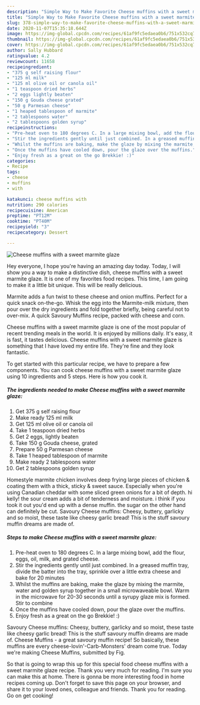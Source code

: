 ```yaml
---
description: "Simple Way to Make Favorite Cheese muffins with a sweet marmite glaze"
title: "Simple Way to Make Favorite Cheese muffins with a sweet marmite glaze"
slug: 378-simple-way-to-make-favorite-cheese-muffins-with-a-sweet-marmite-glaze
date: 2020-11-07T15:35:18.644Z
image: https://img-global.cpcdn.com/recipes/61af9fc5edaea0b6/751x532cq70/cheese-muffins-with-a-sweet-marmite-glaze-recipe-main-photo.jpg
thumbnail: https://img-global.cpcdn.com/recipes/61af9fc5edaea0b6/751x532cq70/cheese-muffins-with-a-sweet-marmite-glaze-recipe-main-photo.jpg
cover: https://img-global.cpcdn.com/recipes/61af9fc5edaea0b6/751x532cq70/cheese-muffins-with-a-sweet-marmite-glaze-recipe-main-photo.jpg
author: Sally Hubbard
ratingvalue: 4.2
reviewcount: 11658
recipeingredient:
- "375 g self raising flour"
- "125 ml milk"
- "125 ml olive oil or canola oil"
- "1 teaspoon dried herbs"
- "2 eggs lightly beaten"
- "150 g Gouda cheese grated"
- "50 g Parmesan cheese"
- "1 heaped tablespoon of marmite"
- "2 tablespoons water"
- "2 tablespoons golden syrup"
recipeinstructions:
- "Pre-heat oven to 180 degrees C. In a large mixing bowl, add the flour, eggs, oil, milk, and grated cheese."
- "Stir the ingredients gently until just combined. In a greased muffin tray, divide the batter into the tray, sprinkle over a little extra cheese and bake for 20 minutes"
- "Whilst the muffins are baking, make the glaze by mixing the marmite, water and golden syrup together in a small microwaveable bowl. Warm in the microwave for 20-30 seconds until a syrupy glaze mix is formed. Stir to combine"
- "Once the muffins have cooled down, pour the glaze over the muffins."
- "Enjoy fresh as a great on the go Brekkie! :)"
categories:
- Recipe
tags:
- cheese
- muffins
- with

katakunci: cheese muffins with 
nutrition: 290 calories
recipecuisine: American
preptime: "PT12M"
cooktime: "PT40M"
recipeyield: "3"
recipecategory: Dessert

---
```



![Cheese muffins with a sweet marmite glaze](https://img-global.cpcdn.com/recipes/61af9fc5edaea0b6/751x532cq70/cheese-muffins-with-a-sweet-marmite-glaze-recipe-main-photo.jpg)

Hey everyone, I hope you're having an amazing day today. Today, I will show you a way to make a distinctive dish, cheese muffins with a sweet marmite glaze. It is one of my favorites food recipes. This time, I am going to make it a little bit unique. This will be really delicious.

Marmite adds a fun twist to these cheese and onion muffins. Perfect for a quick snack on-the-go. Whisk the egg into the Marmite-milk mixture, then pour over the dry ingredients and fold together briefly, being careful not to over-mix. A quick Savoury Muffins recipe, packed with cheese and corn.

Cheese muffins with a sweet marmite glaze is one of the most popular of recent trending meals in the world. It is enjoyed by millions daily. It's easy, it is fast, it tastes delicious. Cheese muffins with a sweet marmite glaze is something that I have loved my entire life. They're fine and they look fantastic.


To get started with this particular recipe, we have to prepare a few components. You can cook cheese muffins with a sweet marmite glaze using 10 ingredients and 5 steps. Here is how you cook it.

<!--inarticleads1-->

##### The ingredients needed to make Cheese muffins with a sweet marmite glaze:

1. Get 375 g self raising flour
1. Make ready 125 ml milk
1. Get 125 ml olive oil or canola oil
1. Take 1 teaspoon dried herbs
1. Get 2 eggs, lightly beaten
1. Take 150 g Gouda cheese, grated
1. Prepare 50 g Parmesan cheese
1. Take 1 heaped tablespoon of marmite
1. Make ready 2 tablespoons water
1. Get 2 tablespoons golden syrup


Homestyle marmite chicken involves deep frying large pieces of chicken &amp; coating them with a thick, sticky &amp; sweet sauce. Especially when you&#39;re using Canadian cheddar with some sliced green onions for a bit of depth. hi kelly! the sour cream adds a bit of tenderness and moisture. i think if you took it out you&#39;d end up with a dense muffin. the sugar on the other hand can definitely be cut. Savoury Cheese muffins: Cheesy, buttery, garlicky and so moist, these taste like cheesy garlic bread! This is the stuff savoury muffin dreams are made of. 

<!--inarticleads2-->

##### Steps to make Cheese muffins with a sweet marmite glaze:

1. Pre-heat oven to 180 degrees C. In a large mixing bowl, add the flour, eggs, oil, milk, and grated cheese.
1. Stir the ingredients gently until just combined. In a greased muffin tray, divide the batter into the tray, sprinkle over a little extra cheese and bake for 20 minutes
1. Whilst the muffins are baking, make the glaze by mixing the marmite, water and golden syrup together in a small microwaveable bowl. Warm in the microwave for 20-30 seconds until a syrupy glaze mix is formed. Stir to combine
1. Once the muffins have cooled down, pour the glaze over the muffins.
1. Enjoy fresh as a great on the go Brekkie! :)


Savoury Cheese muffins: Cheesy, buttery, garlicky and so moist, these taste like cheesy garlic bread! This is the stuff savoury muffin dreams are made of. Cheese Muffins - a great savoury muffin recipe! So basically, these muffins are every cheese-lovin&#39;-Carb-Monsters&#39; dream come true. Today we&#39;re making Cheese Muffins, submitted by Fig. 

So that is going to wrap this up for this special food cheese muffins with a sweet marmite glaze recipe. Thank you very much for reading. I'm sure you can make this at home. There is gonna be more interesting food in home recipes coming up. Don't forget to save this page on your browser, and share it to your loved ones, colleague and friends. Thank you for reading. Go on get cooking!
